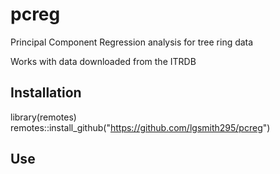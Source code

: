 # pcreg
Principal Component Regression analysis for tree ring data

Works with data downloaded from the ITRDB

## Installation

library(remotes)
remotes::install_github("https://github.com/lgsmith295/pcreg")

## Use
